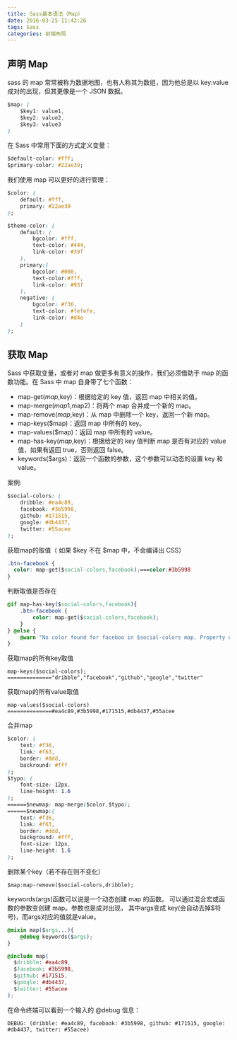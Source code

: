 ```yaml
---
title: Sass基本语法（Map）
date: 2016-03-25 11:43:26
tags: Sass
categories: 前端布局
---
```

## 声明 Map ##

sass 的 map 常常被称为数据地图，也有人称其为数组，因为他总是以 key:value 成对的出现，但其更像是一个 JSON 数据。

```css
$map: (
    $key1: value1,
    $key2: value2,
    $key3: value3
)
```
<!-- more -->
在 Sass 中常用下面的方式定义变量：

```css
$default-color: #fff;
$primary-color: #22ae39;
```

我们使用 map 可以更好的进行管理：

```css
$color: (
    default: #fff,
    primary: #22ae39
);

$theme-color: (
    default: (
        bgcolor: #fff,
        text-color: #444,
        link-color: #39f
    ),
    primary:(
        bgcolor: #000,
        text-color:#fff,
        link-color: #93f
    ),
    negative: (
        bgcolor: #f36,
        text-color: #fefefe,
        link-color: #d4e
    )
);
```
<!--more-->

## 获取 Map ##

Sass 中获取变量，或者对 map 做更多有意义的操作，我们必须借助于 map 的函数功能。在 Sass 中 map 自身带了七个函数：

* map-get($map,$key)：根据给定的 key 值，返回 map 中相关的值。
* map-merge($map1,$map2)：将两个 map 合并成一个新的 map。
* map-remove($map,$key)：从 map 中删除一个 key，返回一个新 map。
* map-keys($map)：返回 map 中所有的 key。
* map-values($map)：返回 map 中所有的 value。
* map-has-key($map,$key)：根据给定的 key 值判断 map 是否有对应的 value 值，如果有返回 true，否则返回 false。
* keywords($args)：返回一个函数的参数，这个参数可以动态的设置 key 和 value。

案例:

```css
$social-colors: (
    dribble: #ea4c89,
    facebook: #3b5998,
    github: #171515,
    google: #db4437,
    twitter: #55acee
);
```

获取map的取值（ 如果 $key 不在 $map 中，不会编译出 CSS）

```css
.btn-facebook {
  color: map-get($social-colors,facebook);===color:#3b5998
}
```

判断取值是否存在

```css
@if map-has-key($social-colors,facebook){
    .btn-facebook {
        color: map-get($social-colors,facebook);
    }
} @else {
    @warn "No color found for faceboo in $social-colors map. Property ommitted."
}
```

获取map的所有key取值

	map-keys($social-colors);
	=============="dribble","facebook","github","google","twitter"

获取map的所有value取值

	map-values($social-colors)
	==============#ea4c89,#3b5998,#171515,#db4437,#55acee

合并map

```css
$color: (
    text: #f36,
    link: #f63,
    border: #ddd,
    backround: #fff
);
$typo: (
    font-size: 12px,
    line-height: 1.6
);
======$newmap: map-merge($color,$typo);
======$newmap:(
    text: #f36,
    link: #f63,
    border: #ddd,
    background: #fff,
    font-size: 12px,
    line-height: 1.6
);
```
删除某个key（若不存在则不变化）

	$map:map-remove($social-colors,dribble);

keywords(args)函数可以说是一个动态创建 map 的函数。
可以通过混合宏或函数的参数变创建 map。参数也是成对出现，
其中args变成 key(会自动去掉$符号)，而args对应的值就是value。

```css
@mixin map($args...){
    @debug keywords($args);
}

@include map(
  $dribble: #ea4c89,
  $facebook: #3b5998,
  $github: #171515,
  $google: #db4437,
  $twitter: #55acee
);
```

在命令终端可以看到一个输入的 @debug 信息：

	DEBUG: (dribble: #ea4c89, facebook: #3b5998, github: #171515, google: #db4437, twitter: #55acee)

